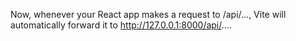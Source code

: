 Now, whenever your React app makes a request to /api/..., Vite will automatically forward it to http://127.0.0.1:8000/api/....